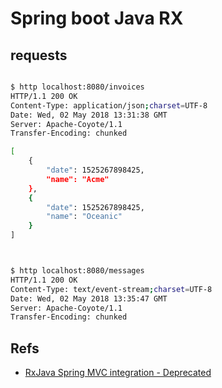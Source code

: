 # Spring boot Java RX


## requests

```bash

$ http localhost:8080/invoices
HTTP/1.1 200 OK
Content-Type: application/json;charset=UTF-8
Date: Wed, 02 May 2018 13:31:38 GMT
Server: Apache-Coyote/1.1
Transfer-Encoding: chunked

[
    {
        "date": 1525267898425,
        "name": "Acme"
    },
    {
        "date": 1525267898425,
        "name": "Oceanic"
    }
]



$ http localhost:8080/messages
HTTP/1.1 200 OK
Content-Type: text/event-stream;charset=UTF-8
Date: Wed, 02 May 2018 13:35:47 GMT
Server: Apache-Coyote/1.1
Transfer-Encoding: chunked

```


## Refs

* [RxJava Spring MVC integration - Deprecated](https://github.com/jmnarloch/rxjava-spring-boot-starter)

